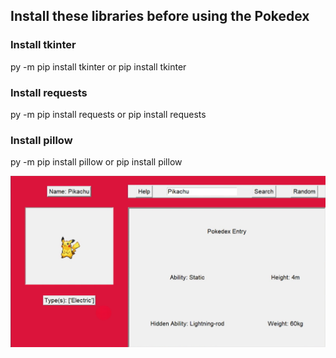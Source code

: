 ## Install these libraries before using the Pokedex

### Install tkinter
py -m pip install tkinter or pip install tkinter

### Install requests
py -m pip install requests or pip install requests

### Install pillow
py -m pip install pillow or pip install pillow

![alt text](https://github.com/DonicusFridacus/data-driven-app/blob/main/Pokedex.png?raw=true)
